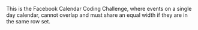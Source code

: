 This is the Facebook Calendar Coding Challenge, where events on a single day calendar, cannot overlap and must share an equal width if they are in the same row set.
